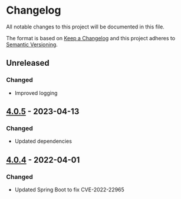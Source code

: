 # Changelog

All notable changes to this project will be documented in this file.

The format is based on [Keep a Changelog](https://keepachangelog.com/en/1.0.0/) and this project adheres to [Semantic Versioning](https://semver.org/spec/v2.0.0.html).

## Unreleased

### Changed

- Improved logging

## [4.0.5](https://github.com/dbmdz/streaming-server-euphoria/releases/tag/4.0.5) - 2023-04-13

### Changed

- Updated dependencies

## [4.0.4](https://github.com/dbmdz/streaming-server-euphoria/releases/tag/4.0.4) - 2022-04-01

### Changed

- Updated Spring Boot to fix CVE-2022-22965
